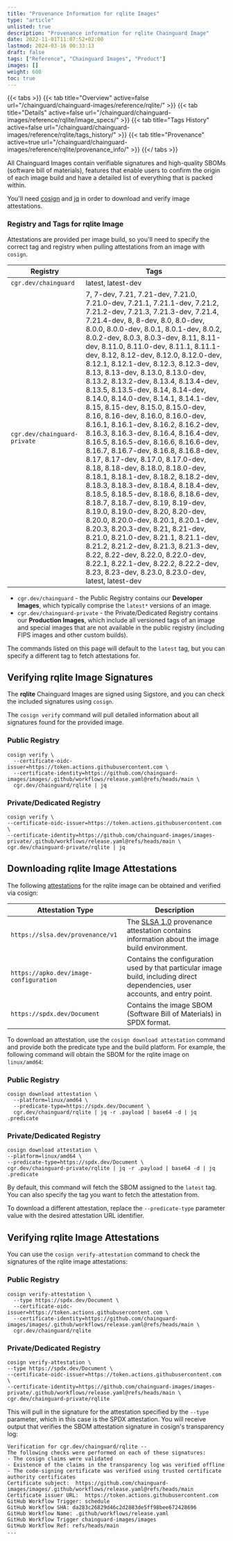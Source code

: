 ```yaml
---
title: "Provenance Information for rqlite Images"
type: "article"
unlisted: true
description: "Provenance information for rqlite Chainguard Image"
date: 2022-11-01T11:07:52+02:00
lastmod: 2024-03-16 00:33:13
draft: false
tags: ["Reference", "Chainguard Images", "Product"]
images: []
weight: 600
toc: true
---
```


{{< tabs >}}
{{< tab title="Overview" active=false url="/chainguard/chainguard-images/reference/rqlite/" >}}
{{< tab title="Details" active=false url="/chainguard/chainguard-images/reference/rqlite/image_specs/" >}}
{{< tab title="Tags History" active=false url="/chainguard/chainguard-images/reference/rqlite/tags_history/" >}}
{{< tab title="Provenance" active=true url="/chainguard/chainguard-images/reference/rqlite/provenance_info/" >}}
{{</ tabs >}}

All Chainguard Images contain verifiable signatures and high-quality SBOMs (software bill of materials), features that enable users to confirm the origin of each image build and have a detailed list of everything that is packed within.

You'll need [cosign](https://docs.sigstore.dev/cosign/overview/) and [jq](https://stedolan.github.io/jq/) in order to download and verify image attestations.

### Registry and Tags for rqlite Image
Attestations are provided per image build, so you'll need to specify the correct tag and registry when pulling attestations from an image with `cosign`.

| Registry                     | Tags                                                                                                                                                                                                                                                                                                                                                                                                                                                                                                                                                                                                                                                                                                                                                                                                                                                                                                                                                                                                                                                                                                                                                                                                                                                                                                                                     |
|------------------------------|------------------------------------------------------------------------------------------------------------------------------------------------------------------------------------------------------------------------------------------------------------------------------------------------------------------------------------------------------------------------------------------------------------------------------------------------------------------------------------------------------------------------------------------------------------------------------------------------------------------------------------------------------------------------------------------------------------------------------------------------------------------------------------------------------------------------------------------------------------------------------------------------------------------------------------------------------------------------------------------------------------------------------------------------------------------------------------------------------------------------------------------------------------------------------------------------------------------------------------------------------------------------------------------------------------------------------------------|
| `cgr.dev/chainguard`         | latest, latest-dev                                                                                                                                                                                                                                                                                                                                                                                                                                                                                                                                                                                                                                                                                                                                                                                                                                                                                                                                                                                                                                                                                                                                                                                                                                                                                                                       |
| `cgr.dev/chainguard-private` | 7, 7-dev, 7.21, 7.21-dev, 7.21.0, 7.21.0-dev, 7.21.1, 7.21.1-dev, 7.21.2, 7.21.2-dev, 7.21.3, 7.21.3-dev, 7.21.4, 7.21.4-dev, 8, 8-dev, 8.0, 8.0-dev, 8.0.0, 8.0.0-dev, 8.0.1, 8.0.1-dev, 8.0.2, 8.0.2-dev, 8.0.3, 8.0.3-dev, 8.11, 8.11-dev, 8.11.0, 8.11.0-dev, 8.11.1, 8.11.1-dev, 8.12, 8.12-dev, 8.12.0, 8.12.0-dev, 8.12.1, 8.12.1-dev, 8.12.3, 8.12.3-dev, 8.13, 8.13-dev, 8.13.0, 8.13.0-dev, 8.13.2, 8.13.2-dev, 8.13.4, 8.13.4-dev, 8.13.5, 8.13.5-dev, 8.14, 8.14-dev, 8.14.0, 8.14.0-dev, 8.14.1, 8.14.1-dev, 8.15, 8.15-dev, 8.15.0, 8.15.0-dev, 8.16, 8.16-dev, 8.16.0, 8.16.0-dev, 8.16.1, 8.16.1-dev, 8.16.2, 8.16.2-dev, 8.16.3, 8.16.3-dev, 8.16.4, 8.16.4-dev, 8.16.5, 8.16.5-dev, 8.16.6, 8.16.6-dev, 8.16.7, 8.16.7-dev, 8.16.8, 8.16.8-dev, 8.17, 8.17-dev, 8.17.0, 8.17.0-dev, 8.18, 8.18-dev, 8.18.0, 8.18.0-dev, 8.18.1, 8.18.1-dev, 8.18.2, 8.18.2-dev, 8.18.3, 8.18.3-dev, 8.18.4, 8.18.4-dev, 8.18.5, 8.18.5-dev, 8.18.6, 8.18.6-dev, 8.18.7, 8.18.7-dev, 8.19, 8.19-dev, 8.19.0, 8.19.0-dev, 8.20, 8.20-dev, 8.20.0, 8.20.0-dev, 8.20.1, 8.20.1-dev, 8.20.3, 8.20.3-dev, 8.21, 8.21-dev, 8.21.0, 8.21.0-dev, 8.21.1, 8.21.1-dev, 8.21.2, 8.21.2-dev, 8.21.3, 8.21.3-dev, 8.22, 8.22-dev, 8.22.0, 8.22.0-dev, 8.22.1, 8.22.1-dev, 8.22.2, 8.22.2-dev, 8.23, 8.23-dev, 8.23.0, 8.23.0-dev, latest, latest-dev |


- `cgr.dev/chainguard` - the Public Registry contains our **Developer Images**, which typically comprise the `latest*` versions of an image.
- `cgr.dev/chainguard-private` - the Private/Dedicated Registry contains our **Production Images**, which include all versioned tags of an image and special images that are not available in the public registry (including FIPS images and other custom builds).

The commands listed on this page will default to the `latest` tag, but you can specify a different tag to fetch attestations for.

## Verifying rqlite Image Signatures
The **rqlite** Chainguard Images are signed using Sigstore, and you can check the included signatures using `cosign`.

The `cosign verify` command will pull detailed information about all signatures found for the provided image.

### Public Registry

```shell
cosign verify \
  --certificate-oidc-issuer=https://token.actions.githubusercontent.com \
  --certificate-identity=https://github.com/chainguard-images/images/.github/workflows/release.yaml@refs/heads/main \
  cgr.dev/chainguard/rqlite | jq
```

### Private/Dedicated Registry

```shell
cosign verify \
--certificate-oidc-issuer=https://token.actions.githubusercontent.com \
--certificate-identity=https://github.com/chainguard-images/images-private/.github/workflows/release.yaml@refs/heads/main \
cgr.dev/chainguard-private/rqlite | jq
```

## Downloading rqlite Image Attestations

The following [attestations](https://slsa.dev/attestation-model) for the rqlite image can be obtained and verified via cosign:

| Attestation Type | Description |
|----------------|-------------|
| `https://slsa.dev/provenance/v1` | The [SLSA 1.0](https://slsa.dev/spec/v1.0/provenance) provenance attestation contains information about the image build environment. |
| `https://apko.dev/image-configuration` | Contains the configuration used by that particular image build, including direct dependencies, user accounts, and entry point. |
| `https://spdx.dev/Document` | Contains the image SBOM (Software Bill of Materials) in SPDX format. |


To download an attestation, use the `cosign download attestation` command and provide both the predicate type and the build platform. For example, the following command will obtain the SBOM for the rqlite image on `linux/amd64`:

### Public Registry

```shell
cosign download attestation \
  --platform=linux/amd64 \
  --predicate-type=https://spdx.dev/Document \
  cgr.dev/chainguard/rqlite | jq -r .payload | base64 -d | jq .predicate
```

### Private/Dedicated Registry

```shell
cosign download attestation \
--platform=linux/amd64 \
--predicate-type=https://spdx.dev/Document \
cgr.dev/chainguard-private/rqlite | jq -r .payload | base64 -d | jq .predicate
```

By default, this command will fetch the SBOM assigned to the `latest` tag. You can also specify the tag you want to fetch the attestation from.

To download a different attestation, replace the `--predicate-type` parameter value with the desired attestation URL identifier.

## Verifying rqlite Image Attestations
You can use the `cosign verify-attestation` command to check the signatures of the rqlite image attestations:

### Public Registry

```shell
cosign verify-attestation \
  --type https://spdx.dev/Document \
  --certificate-oidc-issuer=https://token.actions.githubusercontent.com \
  --certificate-identity=https://github.com/chainguard-images/images/.github/workflows/release.yaml@refs/heads/main \
  cgr.dev/chainguard/rqlite
```

### Private/Dedicated Registry

```shell
cosign verify-attestation \
--type https://spdx.dev/Document \
--certificate-oidc-issuer=https://token.actions.githubusercontent.com \
--certificate-identity=https://github.com/chainguard-images/images-private/.github/workflows/release.yaml@refs/heads/main \
cgr.dev/chainguard-private/rqlite
```

This will pull in the signature for the attestation specified by the `--type` parameter, which in this case is the SPDX attestation. You will receive output that verifies the SBOM attestation signature in cosign's transparency log:

```
Verification for cgr.dev/chainguard/rqlite --
The following checks were performed on each of these signatures:
- The cosign claims were validated
- Existence of the claims in the transparency log was verified offline
- The code-signing certificate was verified using trusted certificate authority certificates
Certificate subject:  https://github.com/chainguard-images/images/.github/workflows/release.yaml@refs/heads/main
Certificate issuer URL:  https://token.actions.githubusercontent.com
GitHub Workflow Trigger: schedule
GitHub Workflow SHA: da283c26829d46c2d2883de5ff98bee672428696
GitHub Workflow Name: .github/workflows/release.yaml
GitHub Workflow Trigger chainguard-images/images
GitHub Workflow Ref: refs/heads/main
...
```
